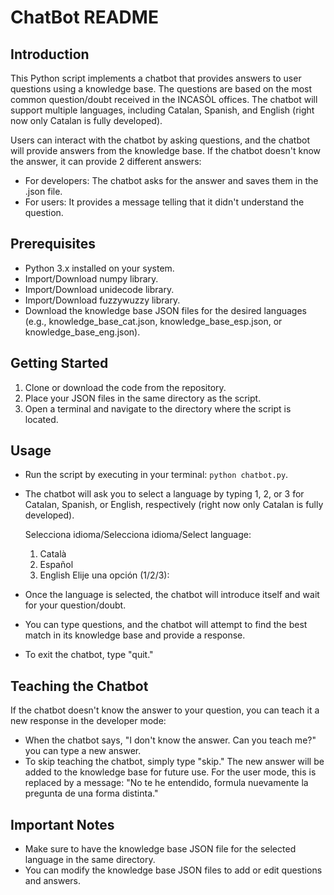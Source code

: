 # ChatBot README

## Introduction
This Python script implements a chatbot that provides answers to user questions using a knowledge base. The questions are based on the most common question/doubt received in the INCASÒL offices. The chatbot will support multiple languages, including Catalan, Spanish, and English (right now only Catalan is fully developed).

Users can interact with the chatbot by asking questions, and the chatbot will provide answers from the knowledge base. If the chatbot doesn't know the answer, it can provide 2 different answers:

- For developers: The chatbot asks for the answer and saves them in the .json file.
- For users: It provides a message telling that it didn't understand the question.

## Prerequisites
- Python 3.x installed on your system.
- Import/Download numpy library.
- Import/Download unidecode library.
- Import/Download fuzzywuzzy library.
- Download the knowledge base JSON files for the desired languages (e.g., knowledge_base_cat.json, knowledge_base_esp.json, or knowledge_base_eng.json).

## Getting Started
1. Clone or download the code from the repository.
2. Place your JSON files in the same directory as the script.
3. Open a terminal and navigate to the directory where the script is located.

## Usage
- Run the script by executing in your terminal: `python chatbot.py`.
- The chatbot will ask you to select a language by typing 1, 2, or 3 for Catalan, Spanish, or English, respectively (right now only Catalan is fully developed).

  Selecciona idioma/Selecciona idioma/Select language:
  1. Català
  2. Español
  3. English
  Elije una opción (1/2/3):

- Once the language is selected, the chatbot will introduce itself and wait for your question/doubt.
- You can type questions, and the chatbot will attempt to find the best match in its knowledge base and provide a response.
- To exit the chatbot, type "quit."

## Teaching the Chatbot
If the chatbot doesn't know the answer to your question, you can teach it a new response in the developer mode:
- When the chatbot says, "I don't know the answer. Can you teach me?" you can type a new answer.
- To skip teaching the chatbot, simply type "skip." The new answer will be added to the knowledge base for future use. For the user mode, this is replaced by a message: "No te he entendido, formula nuevamente la pregunta de una forma distinta."

## Important Notes
- Make sure to have the knowledge base JSON file for the selected language in the same directory.
- You can modify the knowledge base JSON files to add or edit questions and answers.
